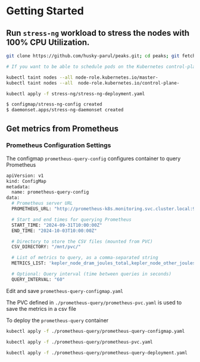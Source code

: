 # Getting Started

## Run `stress-ng` workload to stress the nodes with 100% CPU Utilization.
```sh
git clone https://github.com/husky-parul/peaks.git; cd peaks; git fetch origin -a; git checkout -b benchmarks origin/benchmarks;

# If you want to be able to schedule pods on the Kubernetes control-plane node, you need to remove a taint on the master nodes.

kubectl taint nodes --all node-role.kubernetes.io/master-
kubectl taint nodes --all  node-role.kubernetes.io/control-plane-

kubectl apply -f stress-ng/stress-ng-deployment.yaml 

$ configmap/stress-ng-config created
$ daemonset.apps/stress-ng-daemonset created

```

## Get metrics from Prometheus

### Prometheus Configuration Settings
The configmap `prometheus-query-config` configures container to query Prometheus 

```sh
apiVersion: v1
kind: ConfigMap
metadata:
  name: prometheus-query-config
data:
  # Prometheus server URL
  PROMETHEUS_URL: "http://prometheus-k8s.monitoring.svc.cluster.local:9090/api/v1/query_range"

  # Start and end times for querying Prometheus
  START_TIME: "2024-09-31T10:00:00Z"
  END_TIME: "2024-10-03T10:00:00Z"

  # Directory to store the CSV files (mounted from PVC)
  CSV_DIRECTORY: "/mnt/pvc/"

  # List of metrics to query, as a comma-separated string
  METRICS_LIST: 'kepler_node_dram_joules_total,kepler_node_other_joules_total,kepler_node_package_joules_total,kepler_node_platform_joules_total,node_cpu_seconds_total'

  # Optional: Query interval (time between queries in seconds)
  QUERY_INTERVAL: "60"

```

Edit and save `prometheus-query-configmap.yaml` 

The PVC defined in `./prometheus-query/prometheus-pvc.yaml` is used to save the metrics in a csv file

To deploy the `prometheus-query` container

```sh
kubectl apply -f ./prometheus-query/prometheus-query-configmap.yaml

kubectl apply -f ./prometheus-query/prometheus-pvc.yaml

kubectl apply -f ./prometheus-query/prometheus-query-deployment.yaml
```

